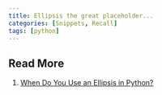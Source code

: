 ```yaml
---
title: Ellipsis the great placeholder...
categories: [Snippets, Recall]
tags: [python]
---
```


## Read More
1. [When Do You Use an Ellipsis in Python?](https://realpython.com/python-ellipsis/)